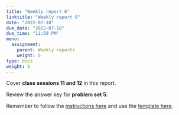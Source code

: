 ```yaml
---
title: "Weekly report 6"
linktitle: "Weekly report 6"
date: "2022-07-18"
due_date: "2022-07-18"
due_time: "11:59 PM"
menu:
  assignment:
    parent: Weekly reports
    weight: 6
type: docs
weight: 6
---
```


Cover **class sessions 11 and 12** in this report.

Review the answer key for **problem set 5**.

Remember to follow the [instructions here](/assignment/#weekly-reports-1) and use the [template here](/assignment/weekly-reports/).
